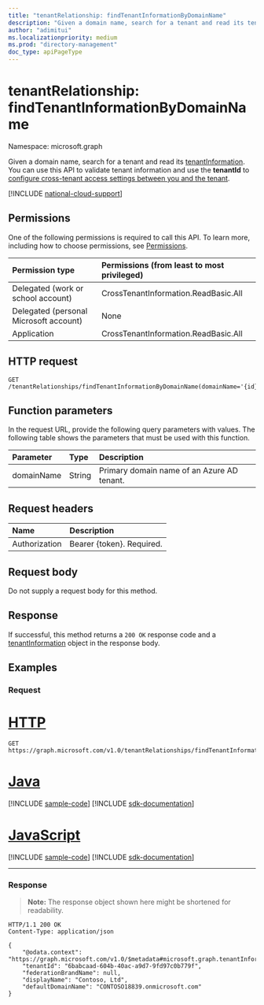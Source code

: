 ```yaml
---
title: "tenantRelationship: findTenantInformationByDomainName"
description: "Given a domain name, search for a tenant and read its tenant information."
author: "adimitui"
ms.localizationpriority: medium
ms.prod: "directory-management"
doc_type: apiPageType
---
```


# tenantRelationship: findTenantInformationByDomainName

Namespace: microsoft.graph

Given a domain name, search for a tenant and read its [tenantInformation](../resources/tenantInformation.md). You can use this API to validate tenant information and use the **tenantId** to [configure cross-tenant access settings between you and the tenant](../resources/crosstenantaccesspolicyconfigurationpartner.md).

[!INCLUDE [national-cloud-support](../../includes/global-only.md)]

## Permissions

One of the following permissions is required to call this API. To learn more, including how to choose permissions, see [Permissions](/graph/permissions-reference).

|Permission type|Permissions (from least to most privileged)|
|:---|:---|
|Delegated (work or school account)|CrossTenantInformation.ReadBasic.All|
|Delegated (personal Microsoft account)|None|
|Application|CrossTenantInformation.ReadBasic.All|

## HTTP request

<!-- {
  "blockType": "ignored"
}
-->

``` http
GET /tenantRelationships/findTenantInformationByDomainName(domainName='{id}')
```

## Function parameters

In the request URL, provide the following query parameters with values. The following table shows the parameters that must be used with this function.

| Parameter | Type | Description |
|:---|:---|:---|
| domainName | String | Primary domain name of an Azure AD tenant. |

## Request headers

|Name|Description|
|:---|:---|
|Authorization|Bearer {token}. Required.|

## Request body

Do not supply a request body for this method.

## Response

If successful, this method returns a `200 OK` response code and a [tenantInformation](../resources/tenantinformation.md) object in the response body.

## Examples

### Request

# [HTTP](#tab/http)
<!-- {
  "blockType": "request",
  "name": "tenantrelationshiprootthis.findtenantinformationbydomainname"
}
-->

``` http
GET https://graph.microsoft.com/v1.0/tenantRelationships/findTenantInformationByDomainName(domainName='contoso.com')
```

# [Java](#tab/java)
[!INCLUDE [sample-code](../includes/snippets/java/tenantrelationshiprootthisfindtenantinformationbydomainname-java-snippets.md)]
[!INCLUDE [sdk-documentation](../includes/snippets/snippets-sdk-documentation-link.md)]

# [JavaScript](#tab/javascript)
[!INCLUDE [sample-code](../includes/snippets/javascript/tenantrelationshiprootthisfindtenantinformationbydomainname-javascript-snippets.md)]
[!INCLUDE [sdk-documentation](../includes/snippets/snippets-sdk-documentation-link.md)]

---

### Response

>**Note:** The response object shown here might be shortened for readability.
<!-- {
  "blockType": "response",
  "truncated": true,
  "@odata.type": "microsoft.graph.tenantInformation"
}
-->

``` http
HTTP/1.1 200 OK
Content-Type: application/json

{
    "@odata.context": "https://graph.microsoft.com/v1.0/$metadata#microsoft.graph.tenantInformation",
    "tenantId": "6babcaad-604b-40ac-a9d7-9fd97c0b779f",
    "federationBrandName": null,
    "displayName": "Contoso, Ltd",
    "defaultDomainName": "CONTOSO18839.onmicrosoft.com"
}
```
